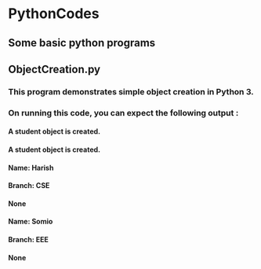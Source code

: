 # PythonCodes

## Some basic python programs

## ObjectCreation.py
###   This program demonstrates simple object creation in Python 3.
###   On running this code, you can expect the following output :

  ####   A student object is created.
  ####   A student object is created.
  ####   Name: Harish
  ####   Branch: CSE
  ####   None
  ####   Name: Somio
  ####   Branch: EEE
  ####   None
